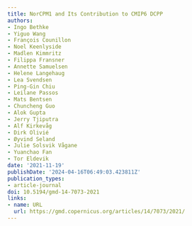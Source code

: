 ```yaml
---
title: NorCPM1 and Its Contribution to CMIP6 DCPP
authors:
- Ingo Bethke
- Yiguo Wang
- François Counillon
- Noel Keenlyside
- Madlen Kimmritz
- Filippa Fransner
- Annette Samuelsen
- Helene Langehaug
- Lea Svendsen
- Ping-Gin Chiu
- Leilane Passos
- Mats Bentsen
- Chuncheng Guo
- Alok Gupta
- Jerry Tjiputra
- Alf Kirkevåg
- Dirk Olivié
- Øyvind Seland
- Julie Solsvik Vågane
- Yuanchao Fan
- Tor Eldevik
date: '2021-11-19'
publishDate: '2024-04-16T06:49:03.423811Z'
publication_types:
- article-journal
doi: 10.5194/gmd-14-7073-2021
links:
- name: URL
  url: https://gmd.copernicus.org/articles/14/7073/2021/
---
```

